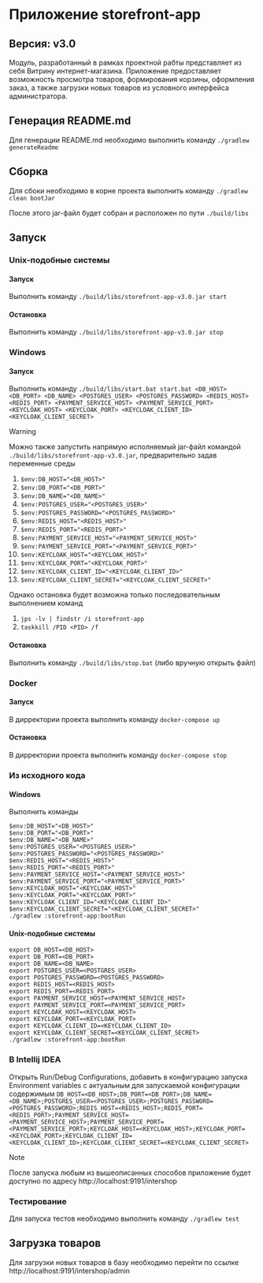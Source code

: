# Приложение storefront-app
## Версия: v3.0
Модуль, разработанный в рамках проектной рабты представляет из себя Витрину интернет-магазина.
Приложение предоставляет возможность просмотра товаров, формирования корзины, оформления заказ, а также загрузки новых товаров из условного интерфейса администратора.

## Генерация README.md
Для генерации README.md необходимо выполнить команду `./gradlew generateReadme`

## Сборка
Для сбоки необходимо в корне проекта выполнить команду    `./gradlew clean bootJar`

После этого jar-файл будет собран и расположен по пути `./build/libs`

## Запуск
### Unix-подобные системы
#### Запуск
Выполнить команду `./build/libs/storefront-app-v3.0.jar start`

#### Остановка
Выполнить команду `./build/libs/storefront-app-v3.0.jar stop`

### Windows
#### Запуск
Выполнить команду `./build/libs/start.bat start.bat <DB_HOST> <DB_PORT> <DB_NAME> <POSTGRES_USER> <POSTGRES_PASSWORD> <REDIS_HOST> <REDIS_PORT> <PAYMENT_SERVICE_HOST> <PAYMENT_SERVICE_PORT> <KEYCLOAK_HOST> <KEYCLOAK_PORT> <KEYCLOAK_CLIENT_ID> <KEYCLOAK_CLIENT_SECRET>`

> [!WARNING]
> Можно также запустить напрямую исполняемый jar-файл командой `./build/libs/storefront-app-v3.0.jar`, предварительно задав переменные среды
> 1.  `$env:DB_HOST="<DB_HOST>"`
> 2.  `$env:DB_PORT="<DB_PORT>"`
> 3.  `$env:DB_NAME="<DB_NAME>"`
> 4.  `$env:POSTGRES_USER="<POSTGRES_USER>"`
> 5.  `$env:POSTGRES_PASSWORD="<POSTGRES_PASSWORD>"`
> 6.  `$env:REDIS_HOST="<REDIS_HOST>"`
> 7.  `$env:REDIS_PORT="<REDIS_PORT>"`
> 8.  `$env:PAYMENT_SERVICE_HOST="<PAYMENT_SERVICE_HOST>"`
> 9.  `$env:PAYMENT_SERVICE_PORT="<PAYMENT_SERVICE_PORT>"`
> 10. `$env:KEYCLOAK_HOST="<KEYCLOAK_HOST>"`
> 11. `$env:KEYCLOAK_PORT="<KEYCLOAK_PORT>"`
> 12. `$env:KEYCLOAK_CLIENT_ID="<KEYCLOAK_CLIENT_ID>"`
> 13. `$env:KEYCLOAK_CLIENT_SECRET="<KEYCLOAK_CLIENT_SECRET>"`
>
> Однако остановка будет возможна только последовательным выполнением команд
> 1. `jps -lv | findstr /i storefront-app`
> 2. `taskkill /PID <PID> /f`

#### Остановка
Выполнить команду `./build/libs/stop.bat` (либо вручную открыть файл)

### Docker
#### Запуск
В дирректории проекта выполнить команду `docker-compose up`

#### Остановка
В дирректории проекта выполнить команду `docker-compose stop`

### Из исходного кода
#### Windows
Выполнить команды

    $env:DB_HOST="<DB_HOST>"
    $env:DB_PORT="<DB_PORT>"
    $env:DB_NAME="<DB_NAME>"
    $env:POSTGRES_USER="<POSTGRES_USER>"
    $env:POSTGRES_PASSWORD="<POSTGRES_PASSWORD>"
    $env:REDIS_HOST="<REDIS_HOST>"
	$env:REDIS_PORT="<REDIS_PORT>"
	$env:PAYMENT_SERVICE_HOST="<PAYMENT_SERVICE_HOST>"
    $env:PAYMENT_SERVICE_PORT="<PAYMENT_SERVICE_PORT>"
    $env:KEYCLOAK_HOST="<KEYCLOAK_HOST>"
    $env:KEYCLOAK_PORT="<KEYCLOAK_PORT>"
    $env:KEYCLOAK_CLIENT_ID="<KEYCLOAK_CLIENT_ID>"
    $env:KEYCLOAK_CLIENT_SECRET="<KEYCLOAK_CLIENT_SECRET>"
    ./gradlew :storefront-app:bootRun

#### Unix-подобные системы

    export DB_HOST=<DB_HOST>
    export DB_PORT=<DB_PORT>
    export DB_NAME=<DB_NAME>
    export POSTGRES_USER=<POSTGRES_USER>
    export POSTGRES_PASSWORD=<POSTGRES_PASSWORD>
    export REDIS_HOST=<REDIS_HOST>
    export REDIS_PORT=<REDIS_PORT>
    export PAYMENT_SERVICE_HOST=<PAYMENT_SERVICE_HOST>
    export PAYMENT_SERVICE_PORT=<PAYMENT_SERVICE_PORT>
    export KEYCLOAK_HOST=<KEYCLOAK_HOST>
    export KEYCLOAK_PORT=<KEYCLOAK_PORT>
    export KEYCLOAK_CLIENT_ID=<KEYCLOAK_CLIENT_ID>
    export KEYCLOAK_CLIENT_SECRET=<KEYCLOAK_CLIENT_SECRET>
    ./gradlew :storefront-app:bootRun

### В Intellij IDEA
Открыть Run/Debug Configurations, добавить в конфигурацию запуска Environment variables с актуальным для запускаемой конфигурации содержимым
`DB_HOST=<DB_HOST>;DB_PORT=<DB_PORT>;DB_NAME=<DB_NAME>;POSTGRES_USER=<POSTGRES_USER>;POSTGRES_PASSWORD=<POSTGRES_PASSWORD>;REDIS_HOST=<REDIS_HOST>;REDIS_PORT=<REDIS_PORT>;PAYMENT_SERVICE_HOST=<PAYMENT_SERVICE_HOST>;PAYMENT_SERVICE_PORT=<PAYMENT_SERVICE_PORT>;KEYCLOAK_HOST=<KEYCLOAK_HOST>;KEYCLOAK_PORT=<KEYCLOAK_PORT>;KEYCLOAK_CLIENT_ID=<KEYCLOAK_CLIENT_ID>;KEYCLOAK_CLIENT_SECRET=<KEYCLOAK_CLIENT_SECRET>`

> [!NOTE]
>После запуска любым из вышеописанных способов приложение будет доступно по адресу http://localhost:9191/intershop

### Тестирование
Для запуска тестов необходимо выполнить команду `./gradlew test`


## Загрузка товаров
Для загрузки новых товаров в базу необходимо перейти по ссылке http://localhost:9191/intershop/admin